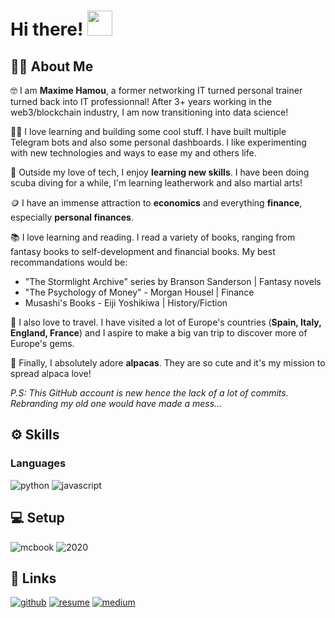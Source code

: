 <!---
MaximeIn-Tech/MaximeIn-Tech is a ✨ special ✨ repository because its `README.md` (this file) appears on your GitHub profile.
You can click the Preview link to take a look at your changes.
--->
# Hi there!  <img src="https://camo.githubusercontent.com/d552948e7884c41fde2d32b9221d79f0df2076c7d824aaab954ca93f53d95884/68747470733a2f2f6d656469612e67697068792e636f6d2f6d656469612f6876524a434c467a6361737252346961377a2f67697068792e676966" width="40" height="40" />


## 🧑‍💻 About Me

🤓 I am **Maxime Hamou**, a former networking IT turned personal trainer turned back into IT professionnal! After 3+ years working in the web3/blockchain industry, I am now transitioning into data science!

🧑‍💻 I love learning and building some cool stuff. I have built multiple Telegram bots and also some personal dashboards. I like experimenting with new technologies and ways to ease my and others life.

🤿 Outside my love of tech, I enjoy **learning new skills**. I have been doing scuba diving for a while, I'm learning leatherwork and also martial arts!

🪙 I have an immense attraction to **economics** and everything **finance**, especially **personal finances**.

📚 I love learning and reading. I read a variety of books, ranging from fantasy books to self-development and financial books. My best recommandations would be:
* "The Stormlight Archive" series by Branson Sanderson | Fantasy novels
* "The Psychology of Money" - Morgan Housel | Finance
* Musashi's Books - Eiji Yoshikiwa | History/Fiction

🚐 I also love to travel. I have visited a lot of Europe's countries (**Spain, Italy, England, France**) and I aspire to make a big van trip to discover more of Europe's gems.

🦙 Finally, I absolutely adore **alpacas**. They are so cute and it's my mission to spread alpaca love!

_P.S: This GitHub account is new hence the lack of a lot of commits. Rebranding my old one would have made a mess..._

## ⚙️ Skills

### Languages

![python](https://img.shields.io/badge/Python-4584b6?style=for-the-badge&logo=Python&logoColor=white) ![javascript](https://img.shields.io/badge/JavaScript-grey?style=for-the-badge&logo=JavaScript&logoColor=F7DF1E)

## 💻 Setup

![mcbook](https://img.shields.io/badge/MacBook_M1-grey?style=for-the-badge&logo=MacBook&logoColor=F7DF1E) ![2020](https://img.shields.io/badge/2020-grey?style=for-the-badge&logo=MacBook&logoColor=F7DF1E)

## 🔗  Links
[![github](https://img.shields.io/badge/GitHub-000000?style=for-the-badge&logo=GitHub&logoColor=white)](https://github.com/MaximeIn-Tech) [![resume](https://img.shields.io/badge/RESUME-4285f5?style=for-the-badge&logo=readdotcv)](https://drive.google.com/file/d/1x5uAfhOfjNBagQqIiNuh-y_3sEqrjAvC/view?usp=sharing) [![medium](https://img.shields.io/badge/MEDIUM-black?style=for-the-badge&logo=medium)](https://medium.com/@MaximeInTech)




